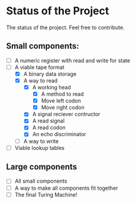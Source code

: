 # Status of the Project

The status of the project. Feel free to contribute.

## Small components:
 - [ ] A numeric register with read and write for state
 - [ ] A viable tape format
   - [x] A binary data storage
   - [x] A way to read
     - [x] A working head
       - [x] A method to read
       - [x] Move left codon
       - [x] Move right codon
     - [x] A signal reciever contructor
     - [x] A read signal
     - [x] A read codon
     - [x] An echo discriminator
   - [ ] A way to write
 - [ ] Viable lookup tables

## Large components
 - [ ] All small components
 - [ ] A way to make all components fit together
 - [ ] The final Turing Machine!
